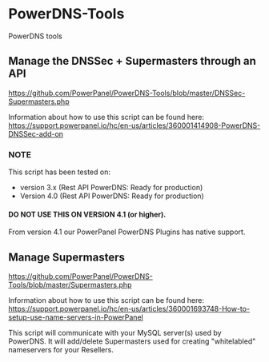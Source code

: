 # PowerDNS-Tools
PowerDNS tools


## Manage the DNSSec + Supermasters through an API
https://github.com/PowerPanel/PowerDNS-Tools/blob/master/DNSSec-Supermasters.php

Information about how to use this script can be found here: https://support.powerpanel.io/hc/en-us/articles/360001414908-PowerDNS-DNSSec-add-on

### NOTE
This script has been tested on:
- version 3.x (Rest API PowerDNS: Ready for production)
- Version 4.0 (Rest API PowerDNS: Ready for production)
#### DO NOT USE THIS ON VERSION 4.1 (or higher).
From version 4.1 our PowerPanel PowerDNS Plugins has native support.

## Manage Supermasters
https://github.com/PowerPanel/PowerDNS-Tools/blob/master/Supermasters.php

Information about how to use this script can be found here: https://support.powerpanel.io/hc/en-us/articles/360001693748-How-to-setup-use-name-servers-in-PowerPanel

This script will communicate with your MySQL server(s) used by PowerDNS. It will add/delete Supermasters used for creating "whitelabled" nameservers for your Resellers.
